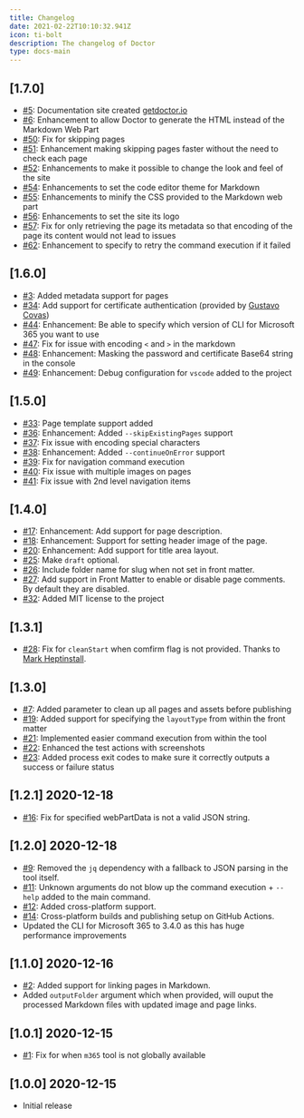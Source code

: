 ```yaml
---
title: Changelog
date: 2021-02-22T10:10:32.941Z
icon: ti-bolt
description: The changelog of Doctor
type: docs-main
---
```


## [1.7.0]

- [#5](https://github.com/estruyf/doctor/issues/5): Documentation site created [getdoctor.io](https://getdoctor.io)
- [#6](https://github.com/estruyf/doctor/issues/6): Enhancement to allow Doctor to generate the HTML instead of the Markdown Web Part
- [#50](https://github.com/estruyf/doctor/issues/50): Fix for skipping pages
- [#51](https://github.com/estruyf/doctor/issues/51): Enhancement making skipping pages faster without the need to check each page
- [#52](https://github.com/estruyf/doctor/issues/51): Enhancements to make it possible to change the look and feel of the site
- [#54](https://github.com/estruyf/doctor/issues/54): Enhancements to set the code editor theme for Markdown
- [#55](https://github.com/estruyf/doctor/issues/55): Enhancements to minify the CSS provided to the Markdown web part
- [#56](https://github.com/estruyf/doctor/issues/56): Enhancements to set the site its logo
- [#57](https://github.com/estruyf/doctor/issues/57): Fix for only retrieving the page its metadata so that encoding of the page its content would not lead to issues
- [#62](https://github.com/estruyf/doctor/issues/62): Enhancement to specify to retry the command execution if it failed

## [1.6.0]

- [#3](https://github.com/estruyf/doctor/issues/3): Added metadata support for pages
- [#34](https://github.com/estruyf/doctor/issues/34): Add support for certificate authentication (provided by [Gustavo Covas](https://github.com/gustavocovas))
- [#44](https://github.com/estruyf/doctor/issues/44): Enhancement: Be able to specify which version of CLI for Microsoft 365 you want to use
- [#47](https://github.com/estruyf/doctor/issues/47): Fix for issue with encoding `<` and `>` in the markdown
- [#48](https://github.com/estruyf/doctor/issues/48): Enhancement: Masking the password and certificate Base64 string in the console
- [#49](https://github.com/estruyf/doctor/issues/49): Enhancement: Debug configuration for `vscode` added to the project

## [1.5.0]

- [#33](https://github.com/estruyf/doctor/issues/33): Page template support added
- [#36](https://github.com/estruyf/doctor/issues/36): Enhancement: Added `--skipExistingPages` support
- [#37](https://github.com/estruyf/doctor/issues/37): Fix issue with encoding special characters
- [#38](https://github.com/estruyf/doctor/issues/38): Enhancement: Added `--continueOnError` support
- [#39](https://github.com/estruyf/doctor/issues/39): Fix for navigation command execution
- [#40](https://github.com/estruyf/doctor/issues/40): Fix issue with multiple images on pages
- [#41](https://github.com/estruyf/doctor/issues/41): Fix issue with 2nd level navigation items

## [1.4.0]

- [#17](https://github.com/estruyf/doctor/issues/17): Enhancement: Add support for page description.
- [#18](https://github.com/estruyf/doctor/issues/18): Enhancement: Support for setting header image of the page.
- [#20](https://github.com/estruyf/doctor/issues/20): Enhancement: Add support for title area layout.
- [#25](https://github.com/estruyf/doctor/issues/25): Make `draft` optional.
- [#26](https://github.com/estruyf/doctor/issues/26): Include folder name for slug when not set in front matter.
- [#27](https://github.com/estruyf/doctor/issues/27): Add support in Front Matter to enable or disable page comments. By default they are disabled.
- [#32](https://github.com/estruyf/doctor/issues/32): Added MIT license to the project

## [1.3.1]

- [#28](https://github.com/estruyf/doctor/issues/28): Fix for `cleanStart` when comfirm flag is not provided. Thanks to [Mark Heptinstall](https://github.com/mheptinstall).

## [1.3.0]

- [#7](https://github.com/estruyf/doctor/issues/21): Added parameter to clean up all pages and assets before publishing
- [#19](https://github.com/estruyf/doctor/issues/19): Added support for specifying the `layoutType` from within the front matter
- [#21](https://github.com/estruyf/doctor/issues/21): Implemented easier command execution from within the tool
- [#22](https://github.com/estruyf/doctor/issues/22): Enhanced the test actions with screenshots
- [#23](https://github.com/estruyf/doctor/issues/23): Added process exit codes to make sure it correctly outputs a success or failure status

## [1.2.1] 2020-12-18

- [#16](https://github.com/estruyf/doctor/issues/16): Fix for specified webPartData is not a valid JSON string.

## [1.2.0] 2020-12-18

- [#9](https://github.com/estruyf/doctor/issues/9): Removed the `jq` dependency with a fallback to JSON parsing in the tool itself.
- [#11](https://github.com/estruyf/doctor/issues/11): Unknown arguments do not blow up the command execution + `--help` added to the main command.
- [#12](https://github.com/estruyf/doctor/issues/12): Added cross-platform support.
- [#14](https://github.com/estruyf/doctor/issues/14): Cross-platform builds and publishing setup on GitHub Actions.
- Updated the CLI for Microsoft 365 to 3.4.0 as this has huge performance improvements

## [1.1.0] 2020-12-16

- [#2](https://github.com/estruyf/doctor/issues/2): Added support for linking pages in Markdown.
- Added `outputFolder` argument which when provided, will ouput the processed Markdown files with updated image and page links.

## [1.0.1] 2020-12-15

- [#1](https://github.com/estruyf/doctor/issues/1): Fix for when `m365` tool is not globally available

## [1.0.0] 2020-12-15

- Initial release